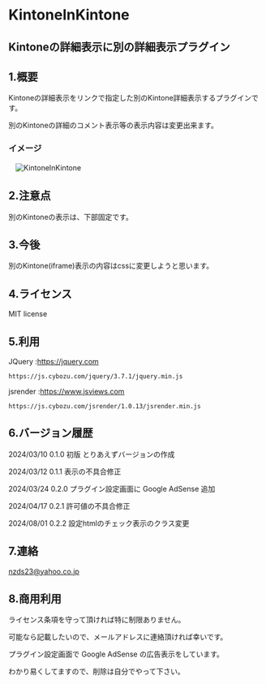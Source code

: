 # KintoneInKintone

## Kintoneの詳細表示に別の詳細表示プラグイン

## 1.概要

Kintoneの詳細表示をリンクで指定した別のKintone詳細表示するプラグインです。

別のKintoneの詳細のコメント表示等の表示内容は変更出来ます。

### イメージ

　![KintoneInKintone](https://github.com/noz-23/KintoneInKintone/assets/160399039/8c149c40-d4fd-4c99-a41a-b194141dcadc)

## 2.注意点

別のKintoneの表示は、下部固定です。

## 3.今後

別のKintone(iframe)表示の内容はcssに変更しようと思います。

## 4.ライセンス

MIT license

## 5.利用

JQuery   :https://jquery.com

    https://js.cybozu.com/jquery/3.7.1/jquery.min.js
          

jsrender :https://www.jsviews.com

    https://js.cybozu.com/jsrender/1.0.13/jsrender.min.js


## 6.バージョン履歴

 2024/03/10 0.1.0 初版 とりあえずバージョンの作成
 
 2024/03/12 0.1.1 表示の不具合修正

 2024/03/24 0.2.0 プラグイン設定画面に Google AdSense 追加

 2024/04/17 0.2.1 許可値の不具合修正

 2024/08/01 0.2.2 設定htmlのチェック表示のクラス変更

## 7.連絡

nzds23@yahoo.co.jp

## 8.商用利用

ライセンス条項を守って頂ければ特に制限ありません。

可能なら記載したいので、メールアドレスに連絡頂ければ幸いです。

プラグイン設定画面で Google AdSense の広告表示をしています。

わかり易くしてますので、削除は自分でやって下さい。



